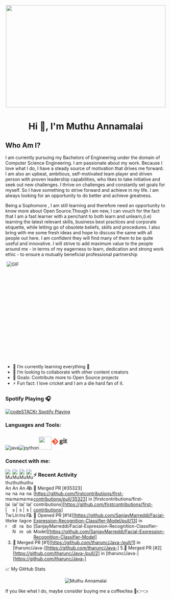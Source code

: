 <p align="center"> <img src="https://raw.githubusercontent.com/muthuannamalai12/muthuannamalai12/master/assets/hello.gif" width="500" height="320"  /> </p>
<h1 align="center">Hi 👋, I'm Muthu Annamalai</h1>
<!--
**muthuannamalai12/muthuannamalai12** is a ✨ _special_ ✨ repository because its `README.md` (this file) appears on your GitHub profile.-->

<!--
Here are some ideas to get you started:-->
<!--
- 🔭 I’m currently working on ...
- 🌱 I’m currently learning ...
- 👯 I’m looking to collaborate on ...
- 🤔 I’m looking for help with ...
- 💬 Ask me about ...
- 📫 How to reach me: ...
- 😄 Pronouns: ...
- ⚡ Fun fact: ...
-->
## Who Am I?
I am currently pursuing my Bachelors of Engineering under the domain of Computer Science Engineering. I am passionate about my work. Because I love what I do, I have a steady source of motivation that drives me forward. I am also an upbeat, ambitious, self-motivated team player and driven person with proven leadership capabilities, who likes to take initiative and seek out new challenges. I thrive on challenges and constantly set goals for myself. So I have something to strive forward and achieve in my life. I am always looking for an opportunity to do better and achieve greatness.

Being a Sophomore , I am still learning and therefore need an opportunity to know more about Open Source.Though I am new, I can vouch for the fact that I am a fast learner with a penchant to both learn and unlearn,(i.e) learning the latest relevant skills, business best practices and corporate etiquette, while letting go of obsolete beliefs, skills and procedures. I also bring with me some fresh ideas and hope to discuss the same with all people out here. I am confident they will find many of them to be quite useful and innovative. I will strive to add maximum value to the people around me - in terms of my eagerness to learn, dedication and strong work ethic - to ensure a mutually beneficial professional partnership

 <img align="right" alt="GIF" src="https://github.com/muthuannamalai12/muthuannamalai12//master/assets/code.gif?raw=true" width="500" height="320" />
  

- 🌱 I’m currently learning everything 🤣
- 👯 I’m looking to collaborate with other content creators
- 🥅  Goals: Contribute more to Open Source projects
- ⚡ Fun fact: I love cricket and I am a die hard fan of it.

### Spotify Playing 🎧

[<img src="https://now-playing-codestackr.vercel.app/api/spotify-playing" alt="codeSTACKr Spotify Playing" width="350" />](https://open.spotify.com/user/31dbzupfn4chqh5oyocz4hhkpkj4)


### Languages and Tools:

<img src="https://devicons.github.io/devicon/devicon.git/icons/java/java-original.svg" alt="java" width="40" height="40"><img src="https://devicons.github.io/devicon/devicon.git/icons/python/python-original.svg" alt="python" width="40" height="40"/><img src="https://raw.githubusercontent.com/muthuannamalai12/muthuannamalai12/master/assets/c-line.svg" width="40" height="40"/><img src="https://github.com/devicons/devicon/blob/master/icons/git/git-original-wordmark.svg" alt="git" width="50" height="50"/>

### Connect with me:

<a href="https://twitter.com/muthuannamalai_">
  <img align="left" alt="Muthu Annamalai | Twitter" width="22px" src="https://raw.githubusercontent.com/peterthehan/peterthehan/master/assets/twitter.svg" />
</a>
<a href="https://www.linkedin.com/in/muthu-annamalai/">
  <img align="left" alt="Muthu Annamalai's | LinkedIN" width="22px" src="https://raw.githubusercontent.com/peterthehan/peterthehan/master/assets/linkedin.svg" />
</a>
<a href="https://www.instagram.com/muthuannamalai12/">
  <img align="left" alt="Muthu Annamalai's | Instagram" width="22px" src="https://www.flaticon.com/svg/static/icons/svg/174/174855.svg" />
</a>
<a href="https://www.facebook.com/muthuAnnamalai32/">
  <img align="left" alt="Muthu Annamalai's | Facebook" width="22px" src="https://png.pngitem.com/pimgs/s/357-3579914_hd-png-circle-free-high-quality-facebook-logo.png" />
</a>

### :zap: Recent Activity

<!--START_SECTION:activity-->
1. 🎉 Merged PR [#35323][https://github.com/firstcontributions/first-contributions/pull/35323] in [firstcontributions/first-contributions][https://github.com/firstcontributions/first-contributions]
3. 💪 Opened PR [#14][https://github.com/SanjayMarreddi/Facial-Expression-Recognition-Classifier-Model/pull/13] in [SanjayMarreddi/Facial-Expression-Recognition-Classifier-Model][https://github.com/SanjayMarreddi/Facial-Expression-Recognition-Classifier-Model]
4. 🎉 Merged PR [#1][https://github.com/tharunc/Java-/pull/1] in [tharunc/Java-][https://github.com/tharunc/Java-]
5.🎉 Merged PR [#2][https://github.com/tharunc/Java-/pull/2] in [tharunc/Java-][https://github.com/tharunc/Java-]
<!--END_SECTION:activity-->

📈 My GitHub Stats

<p align="center"> <img src="https://github-readme-stats.vercel.app/api?username=muthuannamalai12&show_icons=true&theme=gotham" alt="Muthu Annamalai" />
  
  If you like what I do, maybe consider buying me a coffee/tea 🥺👉👈
  

